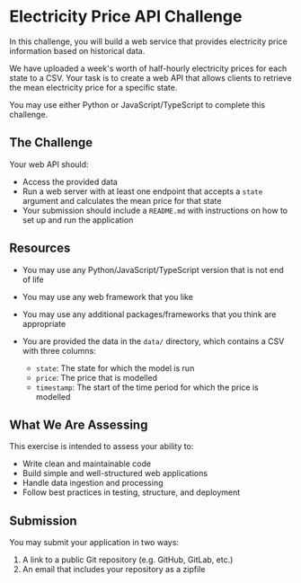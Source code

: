 # Electricity Price API Challenge

In this challenge, you will build a web service that provides electricity
price information based on historical data.

We have uploaded a week's worth of half-hourly electricity prices for each state to a
CSV. Your task is to create a web API that allows clients to retrieve the
mean electricity price for a specific state.

You may use either Python or JavaScript/TypeScript to complete this challenge.

## The Challenge

Your web API should:

* Access the provided data
* Run a web server with at least one endpoint that accepts a ``state`` argument and
calculates the mean price for that state
* Your submission should include a ``README.md`` with instructions on how to set up and run
the application

## Resources

* You may use any Python/JavaScript/TypeScript version that is not end of life
* You may use any web framework that you like
* You may use any additional packages/frameworks that you think are appropriate
* You are provided the data in the ``data/`` directory, which contains a CSV with three
columns:

  * ``state``: The state for which the model is run
  * ``price``: The price that is modelled
  * ``timestamp``: The start of the time period for which the price is modelled

## What We Are Assessing

This exercise is intended to assess your ability to:

* Write clean and maintainable code
* Build simple and well-structured web applications
* Handle data ingestion and processing
* Follow best practices in testing, structure, and deployment

## Submission

You may submit your application in two ways:

1. A link to a public Git repository (e.g. GitHub, GitLab, etc.)
2. An email that includes your repository as a zipfile  
